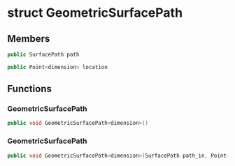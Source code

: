 # struct GeometricSurfacePath


## Members

```cpp
public SurfacePath path

```

```cpp
public Point<dimension> location

```



## Functions

### GeometricSurfacePath

```cpp
public void GeometricSurfacePath<dimension>()
```


### GeometricSurfacePath

```cpp
public void GeometricSurfacePath<dimension>(SurfacePath path_in, Point<dimension> point)
```




